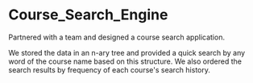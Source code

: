 # Course_Search_Engine

Partnered with a team and designed a course search application. 

We stored the data in an n-ary tree and provided a quick search by any word of the course name based on this structure. We also ordered the search results by frequency of each course's search history.